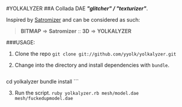 #YOLKALYZER
##A Collada DAE ***"glitcher" / "texturizer"***. 

Inspired by [Satromizer](http://jonsatrom.com/satromizer/) and can be considered as such: 

> **BITMAP** => **Satromizer** :: **3D** => **YOLKALYZER**

###USAGE:

1. Clone the repo
    ```git clone git://github.com/yyolk/yolkalyzer.git```

2. Change into the directory and install dependencies with `bundle`.
    ```
cd yolkalyzer
bundle install
    ```

3. Run the script.
    ```ruby yolkalyzer.rb mesh/model.dae mesh/fuckedupmodel.dae```
